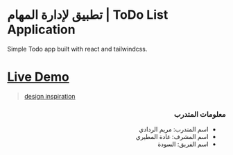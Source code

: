 


 
# تطبيق لإدارة المهام | ToDo List Application

Simple Todo app built with react and tailwindcss.

# [Live Demo](https://maryam-alraddadi.github.io/toDo-list/)

> [design inspiration](https://dribbble.com/shots/2400033-ToDo-List-Day-042-dailui/attachments/2400033-ToDo-List-Day-042-dailui?mode=media)
<div dir="rtl"> 

###  معلومات المتدرب

- اسم المتدرب: مريم الردادي
- اسم المشرف: غادة المطيري
- اسم الفريق: السودة

</div>
